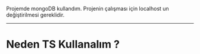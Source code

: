 
Projemde mongoDB kullandım. Projenin çalışması için localhost un değiştirilmesi gereklidir.

--------------------------------------------------------------

<h1> Neden TS Kullanalım ? </h1>


